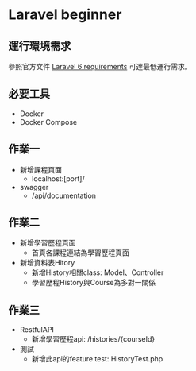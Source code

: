 # Laravel beginner

## 運行環境需求

參照官方文件 [Laravel 6 requirements](https://laravel.com/docs/6.x#server-requirements) 可達最低運行需求。

## 必要工具

- Docker
- Docker Compose

## 作業一
- 新增課程頁面
  - localhost:[port]/ 
- swagger
  - /api/documentation
  
## 作業二
- 新增學習歷程頁面
  - 首頁各課程連結為學習歷程頁面
- 新增資料表Hitory
  - 新增History相關class: Model、Controller
  - 學習歷程History與Course為多對一關係

## 作業三
- RestfulAPI
  - 新增學習歷程api: /histories/{courseId}
- 測試
  - 新增此api的feature test: HistoryTest.php

